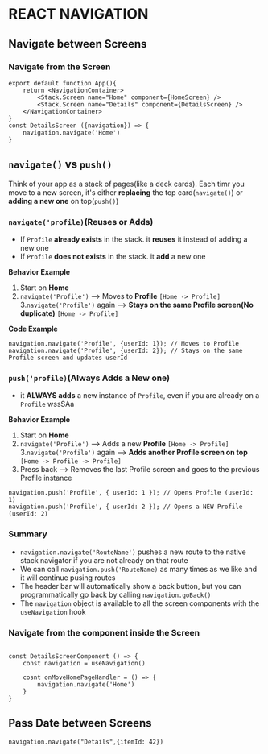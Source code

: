# REACT NAVIGATION

## Navigate between Screens

### Navigate from the Screen
```
export default function App(){
    return <NavigationContainer>
        <Stack.Screen name="Home" component={HomeScreen} />
        <Stack.Screen name="Details" component={DetailsScreen} />
    </NavigationContainer>
}
const DetailsScreen ({navigation}) => {
    navigation.navigate('Home')
}
```
## ```navigate()``` vs ```push()```
Think of your app as a stack of pages(like a deck cards). Each timr you move to a new screen, it's either **replacing** the top card(`navigate()`) or **adding a new one** on top(`push()`)

### ```navigate('profile)```(Reuses or Adds)
- If `Profile` **already exists** in the stack. it **reuses** it instead of adding a new one
- If `Profile` **does not exists** in the stack. it **add** a new one

**Behavior Example**
1. Start on **Home**
2. ``navigate('Profile')`` --> Moves to **Profile** ```[Home -> Profile]```
3.``navigate('Profile')`` again --> **Stays on the same Profile screen(No duplicate)**  ```[Home -> Profile]```

**Code Example**
```
navigation.navigate('Profile', {userId: 1}); // Moves to Profile
navigation.navigate('Profile', {userId: 2}); // Stays on the same Profile screen and updates userId
```

### ```push('profile)```(Always Adds a New one)
- it **ALWAYS adds** a new instance of ``Profile``, even if you are already on a ``Profile`` wssSAa

**Behavior Example**
1. Start on **Home**
2. ``navigate('Profile')`` --> Adds a new **Profile**  ```[Home -> Profile]```
3.``navigate('Profile')`` again --> **Adds another Profile screen on top** ```[Home -> Profile -> Profile]```
4. Press back --> Removes the last Profile screen and goes to the previous Profile instance
```
navigation.push('Profile', { userId: 1 }); // Opens Profile (userId: 1)
navigation.push('Profile', { userId: 2 }); // Opens a NEW Profile (userId: 2)
```

### Summary
- `navigation.navigate('RouteName')` pushes a new route to the native stack navigator if you are not already on that route
- We can call `navigation.push('RouteName)` as many times as we like and it will continue pusing routes
- The header bar will automatically show a back button, but you can programmatically go back by calling `navigation.goBack()`
- The `navigation` object is available to all the screen components with the `useNavigation` hook

### Navigate from the component inside the Screen
```

const DetailsScreenComponent () => {
    const navigation = useNavigation()

    cosnt onMoveHomePageHandler = () => {
        navigation.navigate('Home')
    }
}
```

## Pass Date between Screens

```
navigation.navigate("Details",{itemId: 42})
```

